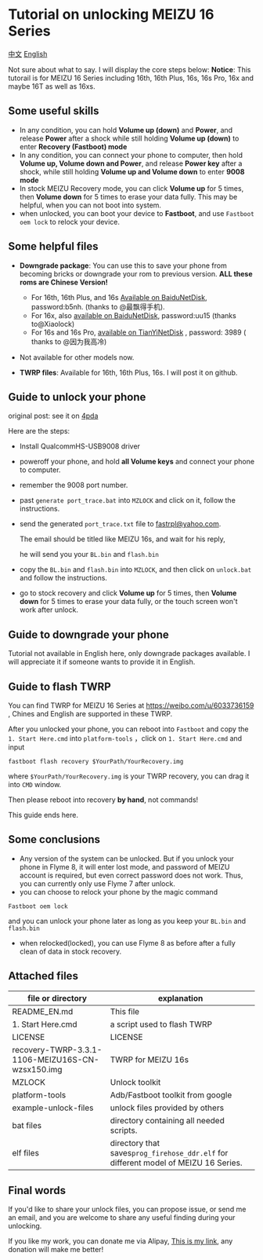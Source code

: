 # Tutorial on unlocking MEIZU 16 Series

[中文](https://github.com/sukanka/MEIZU16S_unlock_tutorial)	[English](https://github.com/sukanka/MEIZU16S_unlock_tutorial/blob/master/README_EN.md) 

Not sure about what to say. I will display the core steps below:
**Notice**: This tutorail is for MEIZU 16 Series including 16th, 16th Plus, 16s, 16s Pro, 16x and maybe 16T as well as 16xs.

## Some useful skills
* In any condition, you can hold **Volume up (down)** and **Power**, and release **Power** after a shock while still holding **Volume up (down)** to enter **Recovery (Fastboot) mode**
* In any condition, you can connect your phone to computer, then  hold **Volume up, Volume down and Power**, and release **Power key** after a shock, while still holding **Volume up and Volume down** to enter **9008 mode**
* In stock MEIZU Recovery mode, you can click **Volume up** for 5 times, then **Volume down** for 5 times to erase your data fully. This may be helpful, when you can not boot into system.
* when unlocked, you can boot your device to **Fastboot**, and use `Fastboot oem lock` to relock your device.

## Some helpful files

* **Downgrade package**: You can use this to save your phone from becoming bricks or downgrade your rom to previous version. **ALL these roms are Chinese Version!**
  * For 16th, 16th Plus, and 16s [Available on BaiduNetDisk](https://pan.baidu.com/s/1vaLHIR8GaqaJ1AsqKrTjOQ), password:b5nh. (thanks to @最飘得手机). 
  * For 16x, also [available on BaiduNetDisk](https://pan.baidu.com/s/1IrEtLLyB-6qlKRw6BEoAmQ), password:uu15 (thanks to@Xiaolock) 
  * For 16s and 16s Pro, [available on TianYiNetDisk](https://cloud.189.cn/t/MvYNVbjyY77f) ,  password: 3989  ( thanks to @因为我高冷)
* Not available for other models now.
  
* **TWRP files**: Available for 16th, 16th Plus, 16s. I will post it on github.

## Guide to unlock your phone

original post: see it on [4pda](https://4pda.ru/forum/index.php?showtopic=961552&st=960#entry90949224 )

Here are the steps: 

* Install QualcommHS-USB9008 driver

* poweroff your phone, and hold **all Volume keys** and connect your phone to computer.

* remember the 9008 port number.

* past `generate port_trace.bat` into `MZLOCK` and click on it, follow the instructions.

* send the generated `port_trace.txt` file to [fastrpl@yahoo.com](mailto:fastrpl@yahoo.com). 

  The email should be titled like MEIZU 16s, and wait for his reply, 

  he will send you your `BL.bin` and `flash.bin`

* copy the `BL.bin` and `flash.bin` into `MZLOCK`, and then click on `unlock.bat` and follow the instructions.

* go to stock recovery and click **Volume up** for 5 times, then **Volume down** for 5 times to erase your data fully, or the touch screen won't work after unlock.

## Guide to downgrade your phone

Tutorial not available in English here, only downgrade packages available. I will appreciate it if someone wants to provide it in English.

## Guide to flash TWRP

You can find TWRP for MEIZU 16 Series at  https://weibo.com/u/6033736159 , Chines and English are supported in these TWRP.

After you unlocked your phone, you can reboot into `Fastboot` and copy the `1. Start Here.cmd` into `platform-tools` ，click on `1. Start Here.cmd` and input 

```
fastboot flash recovery $YourPath/YourRecovery.img
```

where `$YourPath/YourRecovery.img` is your TWRP recovery, you can drag it into `CMD` window.

Then please reboot into recovery **by hand**, not commands!

This guide ends here.

## Some conclusions

* Any version of the system can be unlocked. But if you unlock your phone in Flyme 8, it will enter lost mode, and password of MEIZU account is required, but even correct password does not work. Thus, you can currently only use Flyme 7 after unlock.
* you can choose to relock your phone by the magic command

```
Fastboot oem lock
```

and you can unlock your phone later as long as you keep your `BL.bin` and `flash.bin`

* when relocked(locked), you can use Flyme 8 as before after a fully clean of data in stock recovery.

## Attached files

| file or directory                                | explanation                                                  |
| ------------------------------------------------ | ------------------------------------------------------------ |
| README_EN.md                                     | This file                                                    |
| 1. Start Here.cmd                                | a script used to flash TWRP                                  |
| LICENSE                                          | LICENSE                                                      |
| recovery-TWRP-3.3.1-1106-MEIZU16S-CN-wzsx150.img | TWRP for MEIZU 16s                                           |
| MZLOCK                                           | Unlock toolkit                                               |
| platform-tools                                   | Adb/Fastboot toolkit from google                             |
| example-unlock-files                             | unlock files provided by others                              |
| bat files                                        | directory containing all needed scripts.                     |
| elf files                                        | directory that saves`prog_firehose_ddr.elf` for different model of MEIZU 16 Series. |

## Final words

If you'd like to share your unlock files, you can propose issue, or send me an email, and you are welcome to share any useful finding during your unlocking.

If you like my work, you can donate me via Alipay, [This is my link](https://qr.alipay.com/tsx01402sza3o66naw0o9c6), any donation will make me better!